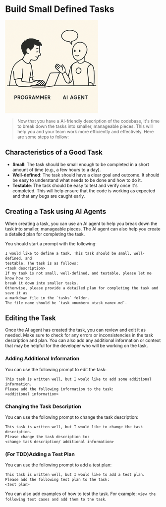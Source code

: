 # Build Small Defined Tasks

<img src="../assets/ai-and-programmer.png" alt="AI and Programmer Collaboration" width="300"/>
 
>  Now that you have a AI-friendly description of the codebase, it's time to break down the tasks into smaller, manageable pieces. This will help you and your team work more efficiently and effectively. Here are some steps to follow:

## Characteristics of a Good Task

- **Small**: The task should be small enough to be completed in a short amount of time (e.g., a few hours to a day).
- **Well-defined**: The task should have a clear goal and outcome. It should be easy to understand what needs to be done and how to do it.
- **Testable**: The task should be easy to test and verify once it's completed. This will help ensure that the code is working as expected and that any bugs are caught early.

## Creating a Task using AI Agents

When creating a task, you can use an AI agent to help you break down the task into smaller, manageable pieces. The AI agent can also help you create a detailed plan for completing the task.
 
You should start a prompt with the following:
```prompt
I would like to define a task. This task should be small, well-defined, and 
testable. The task is as follows:
<task description>
If my task is not small, well-defined, and testable, please let me know how to 
break it down into smaller tasks.
Otherwise, please provide a detailed plan for completing the task and save it as 
a markdown file in the `tasks` folder.  
The file name should be `task_<number>_<task_name>.md`.
```
 

 ## Editing the Task

Once the AI agent has created the task, you can review and edit it as needed. Make sure to check for any errors or inconsistencies in the task description and plan. You can also add any additional information or context that may be helpful for the developer who will be working on the task.

### Adding Additional Information
You can use the following prompt to edit the task:
```prompt
This task is written well, but I would like to add some additional information. 
Please add the following information to the task:
<additional information>
```
### Changing the Task Description
You can use the following prompt to change the task description:
```prompt
This task is written well, but I would like to change the task description. 
Please change the task description to:
<change task description/ additional information>
```

### (For TDD)Adding a Test Plan
You can use the following prompt to add a test plan:
```prompt
This task is written well, but I would like to add a test plan. 
Please add the following test plan to the task:
<test plan>
```

You can also add examples of how to test the task. For example:
`view the following test cases and add them to the task`.